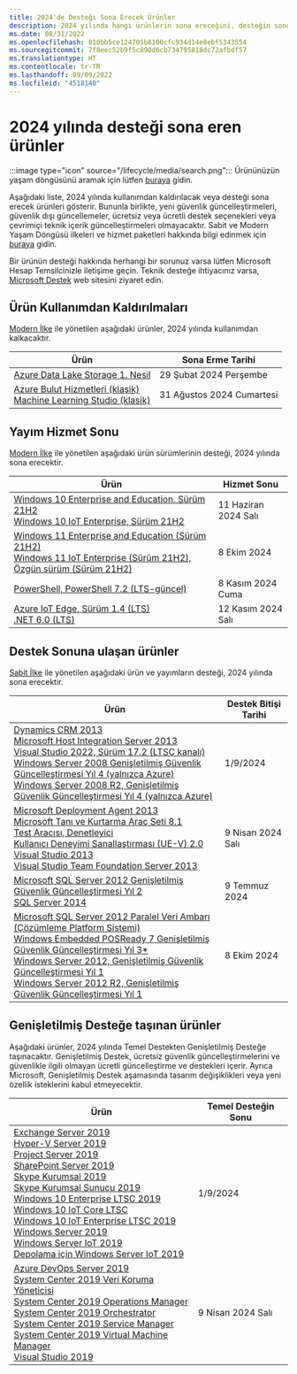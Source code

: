 ```yaml
---
title: 2024'de Desteği Sona Erecek Ürünler
description: 2024 yılında hangi ürünlerin sona ereceğini, desteğin sonuna ulaşacağını veya temel destekten genişletilmiş desteğe geçeceğini öğrenin.
ms.date: 08/31/2022
ms.openlocfilehash: 810bb5ce124705b8100cfc934d14e8ebf5343554
ms.sourcegitcommit: 7f8eec52b9f5c890d6cb734795818dc72afbdf57
ms.translationtype: HT
ms.contentlocale: tr-TR
ms.lasthandoff: 09/09/2022
ms.locfileid: "4518140"
---
```

# <a name="products-ending-support-in-2024"></a>2024 yılında desteği sona eren ürünler

:::image type="icon" source="/lifecycle/media/search.png":::
Ürününüzün yaşam döngüsünü aramak için lütfen [buraya](/lifecycle/products/) gidin.

Aşağıdaki liste, 2024 yılında kullanımdan kaldırılacak veya desteği sona erecek ürünleri gösterir. Bununla birlikte, yeni güvenlik güncelleştirmeleri, güvenlik dışı güncellemeler, ücretsiz veya ücretli destek seçenekleri veya çevrimiçi teknik içerik güncelleştirmeleri olmayacaktır. Sabit ve Modern Yaşam Döngüsü ilkeleri ve hizmet paketleri hakkında bilgi edinmek için [buraya](/lifecycle/overview/product-end-of-support-overview) gidin.

Bir ürünün desteği hakkında herhangi bir sorunuz varsa lütfen Microsoft Hesap Temsilcinizle iletişime geçin. Teknik desteğe ihtiyacınız varsa, [Microsoft Destek](https://support.microsoft.com/contactus/?ws=support) web sitesini ziyaret edin.

## <a name="product-retirements"></a>Ürün Kullanımdan Kaldırılmaları

[Modern İlke](/lifecycle/policies/modern) ile yönetilen aşağıdaki ürünler, 2024 yılında kullanımdan kalkacaktır.

| Ürün | Sona Erme Tarihi |
| --- | --- |
| [Azure Data Lake Storage 1. Nesil](/lifecycle/products/azure-data-lake-storage-gen1?branch=live)<br> | 29 Şubat 2024 Perşembe |
| [Azure Bulut Hizmetleri (klasik)](/lifecycle/products/azure-cloud-services-classic?branch=live)<br>[Machine Learning Studio (klasik)](/lifecycle/products/machine-learning-studio-classic?branch=live)<br> | 31 Ağustos 2024 Cumartesi |


## <a name="release-end-of-servicing"></a>Yayım Hizmet Sonu

[Modern İlke](/lifecycle/policies/modern) ile yönetilen aşağıdaki ürün sürümlerinin desteği, 2024 yılında sona erecektir.

| Ürün | Hizmet Sonu |
| --- | --- |
| [Windows 10 Enterprise and Education, Sürüm 21H2](/lifecycle/products/windows-10-enterprise-and-education?branch=live)<br>[Windows 10 IoT Enterprise, Sürüm 21H2](/lifecycle/products/windows-10-iot-enterprise?branch=live)<br> | 11 Haziran 2024 Salı |
| [Windows 11 Enterprise and Education (Sürüm 21H2)](/lifecycle/products/windows-11-enterprise-and-education-version-21h2?branch=live)<br>[Windows 11 IoT Enterprise (Sürüm 21H2), Özgün sürüm (Sürüm 21H2)](/lifecycle/products/windows-11-iot-enterprise-version-21h2?branch=live)<br> | 8 Ekim 2024 |
| [PowerShell, PowerShell 7.2 (LTS-güncel)](/lifecycle/products/powershell?branch=live)<br> | 8 Kasım 2024 Cuma |
| [Azure IoT Edge, Sürüm 1.4 (LTS)](/lifecycle/products/azure-iot-edge?branch=live)<br>[.NET 6.0 (LTS)](/lifecycle/products/microsoft-net-and-net-core?branch=live)<br> | 12 Kasım 2024 Salı |


## <a name="products-reaching-end-of-support"></a>Destek Sonuna ulaşan ürünler

[Sabit İlke](/lifecycle/policies/fixed) ile yönetilen aşağıdaki ürün ve yayımların desteği, 2024 yılında sona erecektir.

| Ürün | Destek Bitişi Tarihi |
| --- | --- |
| [Dynamics CRM 2013](/lifecycle/products/dynamics-crm-2013?branch=live)<br>[Microsoft Host Integration Server 2013](/lifecycle/products/microsoft-host-integration-server-2013?branch=live)<br>[Visual Studio 2022, Sürüm 17.2 (LTSC kanalı)](/lifecycle/products/visual-studio-2022?branch=live)<br>[Windows Server 2008 Genişletilmiş Güvenlik Güncelleştirmesi Yıl 4 (yalnızca Azure)](/lifecycle/products/windows-server-2008?branch=live)<br>[Windows Server 2008 R2, Genişletilmiş Güvenlik Güncelleştirmesi Yıl 4 (yalnızca Azure)](/lifecycle/products/windows-server-2008-r2?branch=live)<br> | 1/9/2024 |
| [Microsoft Deployment Agent 2013](/lifecycle/products/microsoft-deployment-agent-2013?branch=live)<br>[Microsoft Tanı ve Kurtarma Araç Seti 8.1](/lifecycle/products/microsoft-diagnostics-and-recovery-toolset-81?branch=live)<br>[Test Aracısı, Denetleyici](/lifecycle/products/test-agent-controller?branch=live)<br>[Kullanıcı Deneyimi Sanallaştırması (UE-V) 2.0](/lifecycle/products/user-experience-virtualization-uev-20?branch=live)<br>[Visual Studio 2013](/lifecycle/products/visual-studio-2013?branch=live)<br>[Visual Studio Team Foundation Server 2013](/lifecycle/products/visual-studio-team-foundation-server-2013?branch=live)<br> | 9 Nisan 2024 Salı |
| [Microsoft SQL Server 2012 Genişletilmiş Güvenlik Güncelleştirmesi Yıl 2](/lifecycle/products/microsoft-sql-server-2012?branch=live)<br>[SQL Server 2014](/lifecycle/products/sql-server-2014?branch=live)<br> | 9 Temmuz 2024 |
| [Microsoft SQL Server 2012 Paralel Veri Ambarı (Çözümleme Platform Sistemi)](/lifecycle/products/microsoft-sql-server-2012-parallel-data-warehouse-analytics-platform-system?branch=live)<br>[Windows Embedded POSReady 7 Genişletilmiş Güvenlik Güncelleştirmesi Yıl 3*](/lifecycle/products/windows-embedded-posready-7?branch=live)<br>[Windows Server 2012, Genişletilmiş Güvenlik Güncelleştirmesi Yıl 1](/lifecycle/products/windows-server-2012?branch=live)<br>[Windows Server 2012 R2, Genişletilmiş Güvenlik Güncelleştirmesi Yıl 1](/lifecycle/products/windows-server-2012-r2?branch=live)<br> | 8 Ekim 2024 |


## <a name="products-moving-to-extended-support"></a>Genişletilmiş Desteğe taşınan ürünler

Aşağıdaki ürünler, 2024 yılında Temel Destekten Genişletilmiş Desteğe taşınacaktır. Genişletilmiş Destek, ücretsiz güvenlik güncelleştirmelerini ve güvenlikle ilgili olmayan ücretli güncelleştirme ve destekleri içerir. Ayrıca Microsoft, Genişletilmiş Destek aşamasında tasarım değişiklikleri veya yeni özellik isteklerini kabul etmeyecektir.

| Ürün | Temel Desteğin Sonu |
| --- | --- |
| [Exchange Server 2019](/lifecycle/products/exchange-server-2019?branch=live)<br>[Hyper-V Server 2019](/lifecycle/products/hyperv-server-2019?branch=live)<br>[Project Server 2019](/lifecycle/products/project-server-2019?branch=live)<br>[SharePoint Server 2019](/lifecycle/products/sharepoint-server-2019?branch=live)<br>[Skype Kurumsal 2019](/lifecycle/products/skype-for-business-2019?branch=live)<br>[Skype Kurumsal Sunucu 2019](/lifecycle/products/skype-for-business-server-2019?branch=live)<br>[Windows 10 Enterprise LTSC 2019](/lifecycle/products/windows-10-enterprise-ltsc-2019?branch=live)<br>[Windows 10 IoT Core LTSC](/lifecycle/products/windows-10-iot-core-ltsc?branch=live)<br>[Windows 10 IoT Enterprise LTSC 2019](/lifecycle/products/windows-10-iot-enterprise-ltsc-2019?branch=live)<br>[Windows Server 2019](/lifecycle/products/windows-server-2019?branch=live)<br>[Windows Server IoT 2019](/lifecycle/products/windows-server-iot-2019?branch=live)<br>[Depolama için Windows Server IoT 2019](/lifecycle/products/windows-server-iot-2019-for-storage?branch=live)<br> | 1/9/2024 |
| [Azure DevOps Server 2019](/lifecycle/products/azure-devops-server-2019?branch=live)<br>[System Center 2019 Veri Koruma Yöneticisi](/lifecycle/products/system-center-2019-data-protection-manager?branch=live)<br>[System Center 2019 Operations Manager](/lifecycle/products/system-center-2019-operations-manager?branch=live)<br>[System Center 2019 Orchestrator](/lifecycle/products/system-center-2019-orchestrator?branch=live)<br>[System Center 2019 Service Manager](/lifecycle/products/system-center-2019-service-manager?branch=live)<br>[System Center 2019 Virtual Machine Manager](/lifecycle/products/system-center-2019-virtual-machine-manager?branch=live)<br>[Visual Studio 2019](/lifecycle/products/visual-studio-2019?branch=live)<br> | 9 Nisan 2024 Salı |

